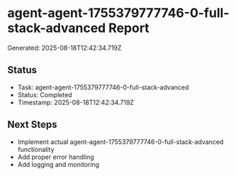 # agent-agent-1755379777746-0-full-stack-advanced Report

Generated: 2025-08-18T12:42:34.719Z

## Status
- Task: agent-agent-1755379777746-0-full-stack-advanced
- Status: Completed
- Timestamp: 2025-08-18T12:42:34.719Z

## Next Steps
- Implement actual agent-agent-1755379777746-0-full-stack-advanced functionality
- Add proper error handling
- Add logging and monitoring
